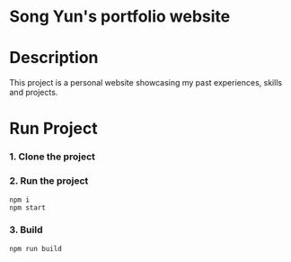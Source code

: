 # Song Yun's portfolio website

# Description
This project is a personal website showcasing my past experiences, skills and projects.

# Run Project
### 1. Clone the project

### 2. Run the project
```shell
npm i
npm start
```

### 3. Build
```shell
npm run build
```
